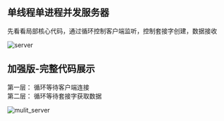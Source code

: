 ## 单线程单进程并发服务器  

先看看局部核心代码，通过循环控制客户端监听，控制套接字创建，数据接收  

![server](https://github.com/KissMyLady/Web-of-Python/blob/master/Web_Server/Img/one_server.jpg)  


## 加强版-完整代码展示  
第一层： 循环等待客户端连接  
第二层： 循环等待套接字获取数据  

![mulit_server](https://github.com/KissMyLady/Web-of-Python/blob/master/Web_Server/Img/mulit_server1.jpg)  
